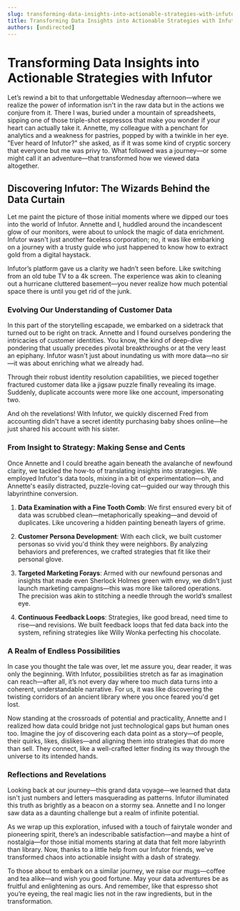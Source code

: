 ```yaml
---
slug: transforming-data-insights-into-actionable-strategies-with-infutor
title: Transforming Data Insights into Actionable Strategies with Infutor
authors: [undirected]
---
```



# Transforming Data Insights into Actionable Strategies with Infutor

Let’s rewind a bit to that unforgettable Wednesday afternoon—where we realize the power of information isn't in the raw data but in the actions we conjure from it. There I was, buried under a mountain of spreadsheets, sipping one of those triple-shot espressos that make you wonder if your heart can actually take it. Annette, my colleague with a penchant for analytics and a weakness for pastries, popped by with a twinkle in her eye. "Ever heard of Infutor?" she asked, as if it was some kind of cryptic sorcery that everyone but me was privy to. What followed was a journey—or some might call it an adventure—that transformed how we viewed data altogether.

## Discovering Infutor: The Wizards Behind the Data Curtain

Let me paint the picture of those initial moments where we dipped our toes into the world of Infutor. Annette and I, huddled around the incandescent glow of our monitors, were about to unlock the magic of data enrichment. Infutor wasn't just another faceless corporation; no, it was like embarking on a journey with a trusty guide who just happened to know how to extract gold from a digital haystack.

Infutor’s platform gave us a clarity we hadn’t seen before. Like switching from an old tube TV to a 4k screen. The experience was akin to cleaning out a hurricane cluttered basement—you never realize how much potential space there is until you get rid of the junk.

### Evolving Our Understanding of Customer Data

In this part of the storytelling escapade, we embarked on a sidetrack that turned out to be right on track. Annette and I found ourselves pondering the intricacies of customer identities. You know, the kind of deep-dive pondering that usually precedes pivotal breakthroughs or at the very least an epiphany. Infutor wasn't just about inundating us with more data—no sir—it was about enriching what we already had. 

Through their robust identity resolution capabilities, we pieced together fractured customer data like a jigsaw puzzle finally revealing its image. Suddenly, duplicate accounts were more like one account, impersonating two. 

And oh the revelations! With Infutor, we quickly discerned Fred from accounting didn't have a secret identity purchasing baby shoes online—he just shared his account with his sister.

### From Insight to Strategy: Making Sense and Cents

Once Annette and I could breathe again beneath the avalanche of newfound clarity, we tackled the how-to of translating insights into strategies. We employed Infutor's data tools, mixing in a bit of experimentation—oh, and Annette's easily distracted, puzzle-loving cat—guided our way through this labyrinthine conversion.

1. **Data Examination with a Fine Tooth Comb**: We first ensured every bit of data was scrubbed clean—metaphorically speaking—and devoid of duplicates. Like uncovering a hidden painting beneath layers of grime.

2. **Customer Persona Development**: With each click, we built customer personas so vivid you'd think they were neighbors. By analyzing behaviors and preferences, we crafted strategies that fit like their personal glove. 

3. **Targeted Marketing Forays**: Armed with our newfound personas and insights that made even Sherlock Holmes green with envy, we didn't just launch marketing campaigns—this was more like tailored operations. The precision was akin to stitching a needle through the world’s smallest eye.

4. **Continuous Feedback Loops**: Strategies, like good bread, need time to rise—and revisions. We built feedback loops that fed data back into the system, refining strategies like Willy Wonka perfecting his chocolate.

### A Realm of Endless Possibilities

In case you thought the tale was over, let me assure you, dear reader, it was only the beginning. With Infutor, possibilities stretch as far as imagination can reach—after all, it’s not every day where too much data turns into a coherent, understandable narrative. For us, it was like discovering the twisting corridors of an ancient library where you once feared you'd get lost.

Now standing at the crossroads of potential and practicality, Annette and I realized how data could bridge not just technological gaps but human ones too. Imagine the joy of discovering each data point as a story—of people, their quirks, likes, dislikes—and aligning them into strategies that do more than sell. They connect, like a well-crafted letter finding its way through the universe to its intended hands.

### Reflections and Revelations

Looking back at our journey—this grand data voyage—we learned that data isn't just numbers and letters masquerading as patterns. Infutor illuminated this truth as brightly as a beacon on a stormy sea. Annette and I no longer saw data as a daunting challenge but a realm of infinite potential.

As we wrap up this exploration, infused with a touch of fairytale wonder and pioneering spirit, there’s an indescribable satisfaction—and maybe a hint of nostalgia—for those initial moments staring at data that felt more labyrinth than library. Now, thanks to a little help from our Infutor friends, we've transformed chaos into actionable insight with a dash of strategy. 

To those about to embark on a similar journey, we raise our mugs—coffee and tea alike—and wish you good fortune. May your data adventures be as fruitful and enlightening as ours. And remember, like that espresso shot you’re eyeing, the real magic lies not in the raw ingredients, but in the transformation.